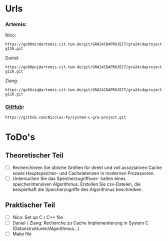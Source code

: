 #

# Urls
### Artemis:
Nico:
```
https://go98mir@artemis.cit.tum.de/git/GRA24CDAPROJECT/gra24cdaproject-g116.git
```
Daniel:
```
https://go98puj@artemis.cit.tum.de/git/GRA24CDAPROJECT/gra24cdaproject-g116.git
```
Ziang:
```
https://go56siq@artemis.cit.tum.de/git/GRA24CDAPROJECT/gra24cdaproject-g116.git
```
### [GitHub](https://github.com/Nicolas-Py/system-c-gra-project.git):
```
https://github.com/Nicolas-Py/system-c-gra-project.git
```

# ToDo's
## Theoretischer Teil
- [ ] Recherchieren Sie übliche Größen für direkt und voll assoziativen Cache sowie Hauptspeicher- und Cachelatenzen in modernen Prozessoren.
- [ ] Untersuchen Sie das Speicherzugriffsver- halten eines speicherintensiven Algorithmus. Erstellen Sie csv-Dateien, die beispielhaft die Speicherzugriffe des Algorithmus beschreiben.

## Praktischer Teil
- [ ] Nico: Set up C / C++ file
- [ ] Daniel / Ziang: Recherche zu Cache Implementierung in System C (Datanstrukturen/Algorithmus...)
- [ ] Make file
